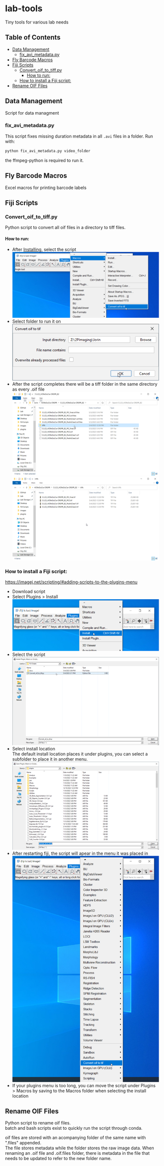 # lab-tools
 Tiny tools for various lab needs

## Table of Contents
- [Data Management](#data-management)
  - [fix\_avi\_metadata.py](#fix_avi_metadatapy)
- [Fly Barcode Macros](#fly-barcode-macros)
- [Fiji  Scripts](#fiji--scripts)
  - [Convert\_oif\_to\_tiff.py](#convert_oif_to_tiffpy)
    - [How to run:](#how-to-run)
  - [How to install a Fiji  script:](#how-to-install-a-fiji--script)
- [Rename OIF Files](#rename-oif-files)

## Data Management
Script for data managment
### fix_avi_metadata.py
This script fixes missing duration metadata in all `.avi` files in a folder. Run with:
```bash
python fix_avi_metadata.py video_folder
```
the ffmpeg-python is required to run it.

## Fly Barcode Macros
Excel macros for printing barcode labels

## Fiji  Scripts
### Convert_oif_to_tiff.py
Python script to convert all oif files in a directory to tiff files. 

#### How to run:
* After [Installing](#how-to-install-a-fiji--script), select the script
![Select script](FIJI%20Scripts/docs/images/select_script_to_run.png "Select script")
* Select folder to run it on
![Run script](FIJI%20Scripts/docs/images/run_script.png "Run script")
* After the script completes there will be a tiff folder in the same directory as every .oif file
![Script results](FIJI%20Scripts/docs/images/script_results.png "Script results")
![Script results tiff folder](FIJI%20Scripts/docs/images/script_results_tiffs.png "Script results tiff folder")

### How to install a Fiji  script:
https://imagej.net/scripting/#adding-scripts-to-the-plugins-menu
* Download script
* Select Plugins > Install
![Install plugin button](FIJI%20Scripts/docs/images/install_plugin_button.png "Install plugin button")
* Select the script
![Select script to install](FIJI%20Scripts/docs/images/select_script_to_install.png "Select script to install")
* Select install location  
  The default install location places it under plugins, you can select a subfolder to place it in another menu.
![Select script location](FIJI%20Scripts/docs/images/select_script_location.png "Select script location")
* After restarting fiji, the script will apear in the menu it was placed in
 ![Script saved in plugins](FIJI%20Scripts/docs/images/script_saved_in_plugins.png "Script saved in plugins")
* If your plugins menu is too long, you can move the script under Plugins > Macros by saving to the Macros folder when selecting the install location

## Rename OIF Files
Python script to rename oif files.  
batch and bash scripts exist to quickly run the script through conda.


oif files are stored with an acompanying folder of the same name with ".files" appended.  
The file stores metadata while the folder stores the raw image data.
When renaming an .oif file and .oif.files folder, there is metadata in the file that needs to be updated to refer to the new folder name.